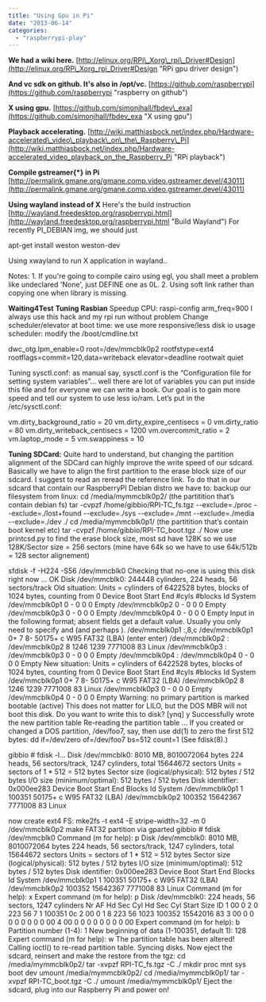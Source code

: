 ```yaml
---
title: "Using Gpu in Pi"
date: "2013-06-14"
categories: 
  - "raspberrypi-play"
---
```


**We had a wiki here.** [http://elinux.org/RPi\_Xorg\_rpi\_Driver#Design](http://elinux.org/RPi_Xorg_rpi_Driver#Design "RPi gpu driver design")

**And vc sdk on github. It's also in /opt/vc.** [https://github.com/raspberrypi](https://github.com/raspberrypi "raspberry on github")

**X using gpu.** [https://github.com/simonjhall/fbdev\_exa](https://github.com/simonjhall/fbdev_exa "X using gpu")

**Playback accelerating.** [http://wiki.matthiasbock.net/index.php/Hardware-accelerated\_video\_playback\_on\_the\_Raspberry\_Pi](http://wiki.matthiasbock.net/index.php/Hardware-accelerated_video_playback_on_the_Raspberry_Pi "RPi playback")

**Compile gstreamer{\*} in Pi** [http://permalink.gmane.org/gmane.comp.video.gstreamer.devel/43011](http://permalink.gmane.org/gmane.comp.video.gstreamer.devel/43011)

**Using wayland instead of X** Here's the build instruction [http://wayland.freedesktop.org/raspberrypi.html](http://wayland.freedesktop.org/raspberrypi.html "Build Wayland") For recently PI\_DEBIAN img, we should just

apt-get install weston weston-dev

Using xwayland to run X application in wayland..

Notes: 1. If you're going to compile cairo using egl, you shall meet a problem like undeclared 'None', just DEFINE one as 0L. 2. Using soft link rather than copying one when library is missing.

**Waiting4Test** **Tuning Rasbian** Speedup CPU: raspi-config arm\_freq=900 I always use this hack and my rpi run without problem Change scheduler/elevator at boot time: we use more responsive/less disk io usage scheduler: modify the /boot/cmdline.txt

dwc\_otg.lpm\_enable=0 root=/dev/mmcblk0p2 rootfstype=ext4 rootflags=commit=120,data=writeback elevator=deadline rootwait quiet

Tuning sysctl.conf: as manual say, sysctl.conf is the “Configuration file for setting system variables”... well there are lot of variables you can put inside this file and for everyone we can write a book. Our goal is to gain more speed and tell our system to use less io/ram. Let’s put in the /etc/sysctl.conf:

vm.dirty\_background\_ratio = 20
vm.dirty\_expire\_centisecs = 0
vm.dirty\_ratio = 80
vm.dirty\_writeback\_centisecs = 1200
vm.overcommit\_ratio = 2
vm.laptop\_mode = 5
vm.swappiness = 10

**Tuning SDCard:** Quite hard to understand, but changing the partition alignment of the SDCard can highly improve the write speed of our sdcard. Basically we have to align the first partition to the erase block size of our sdcard. I suggest to read an reread the reference link. To do that in our sdcard that contain our RaspberryPI Debian distro we have to: backup our filesystem from linux: cd /media/mymmcblk0p2/ (the partitition that’s contain debian fs) tar -cvpzf /home/gibbio/RPI-TC\_fs.tgz --exclude=./proc --exclude=./lost+found --exclude=./sys --exclude=./mnt --exclude=./media --exclude=./dev ./ cd /media/mymmcblk0p1/ (the partitition that’s contain boot kernel etc) tar -cvpzf /home/gibbio/RPI-TC\_boot.tgz ./ Now use printcsd.py to find the erase block size, most sd have 128K so we use 128K/Sector size = 256 sectors (mine have 64k so we have to use 64k/512b = 128 sector alignement)

sfdisk -f -H224 -S56 /dev/mmcblk0 Checking that no-one is using this disk right now ... OK Disk /dev/mmcblk0: 244448 cylinders, 224 heads, 56 sectors/track Old situation: Units = cylinders of 6422528 bytes, blocks of 1024 bytes, counting from 0 Device Boot Start End #cyls #blocks Id System /dev/mmcblk0p1 0 - 0 0 0 Empty /dev/mmcblk0p2 0 - 0 0 0 Empty /dev/mmcblk0p3 0 - 0 0 0 Empty /dev/mmcblk0p4 0 - 0 0 0 Empty Input in the following format; absent fields get a default value. Usually you only need to specify and (and perhaps ). /dev/mmcblk0p1 :,8,c /dev/mmcblk0p1 0+ 7 8- 50175+ c W95 FAT32 (LBA) (enter enter) /dev/mmcblk0p2 : /dev/mmcblk0p2 8 1246 1239 7771008 83 Linux /dev/mmcblk0p3 : /dev/mmcblk0p3 0 - 0 0 0 Empty /dev/mmcblk0p4 : /dev/mmcblk0p4 0 - 0 0 0 Empty New situation: Units = cylinders of 6422528 bytes, blocks of 1024 bytes, counting from 0 Device Boot Start End #cyls #blocks Id System /dev/mmcblk0p1 0+ 7 8- 50175+ c W95 FAT32 (LBA) /dev/mmcblk0p2 8 1246 1239 7771008 83 Linux /dev/mmcblk0p3 0 - 0 0 0 Empty /dev/mmcblk0p4 0 - 0 0 0 Empty Warning: no primary partition is marked bootable (active) This does not matter for LILO, but the DOS MBR will not boot this disk. Do you want to write this to disk? \[ynq\] y Successfully wrote the new partition table Re-reading the partition table ... If you created or changed a DOS partition, /dev/foo7, say, then use dd(1) to zero the first 512 bytes: dd if=/dev/zero of=/dev/foo7 bs=512 count=1 (See fdisk(8).)

gibbio # fdisk -l... Disk /dev/mmcblk0: 8010 MB, 8010072064 bytes 224 heads, 56 sectors/track, 1247 cylinders, total 15644672 sectors Units = sectors of 1 \* 512 = 512 bytes Sector size (logical/physical): 512 bytes / 512 bytes I/O size (minimum/optimal): 512 bytes / 512 bytes Disk identifier: 0x000ee283 Device Boot Start End Blocks Id System /dev/mmcblk0p1 1 100351 50175+ c W95 FAT32 (LBA) /dev/mmcblk0p2 100352 15642367 7771008 83 Linux

now create ext4 FS: mke2fs -t ext4 -E stripe-width=32 -m 0 /dev/mmcblk0p2 make FAT32 partition via gparted gibbio # fdisk /dev/mmcblk0 Command (m for help): p Disk /dev/mmcblk0: 8010 MB, 8010072064 bytes 224 heads, 56 sectors/track, 1247 cylinders, total 15644672 sectors Units = sectors of 1 \* 512 = 512 bytes Sector size (logical/physical): 512 bytes / 512 bytes I/O size (minimum/optimal): 512 bytes / 512 bytes Disk identifier: 0x000ee283 Device Boot Start End Blocks Id System /dev/mmcblk0p1 1 100351 50175+ c W95 FAT32 (LBA) /dev/mmcblk0p2 100352 15642367 7771008 83 Linux Command (m for help): x Expert command (m for help): p Disk /dev/mmcblk0: 224 heads, 56 sectors, 1247 cylinders Nr AF Hd Sec Cyl Hd Sec Cyl Start Size ID 1 00 0 2 0 223 56 7 1 100351 0c 2 00 0 1 8 223 56 1023 100352 15542016 83 3 00 0 0 0 0 0 0 0 0 00 4 00 0 0 0 0 0 0 0 0 00 Expert command (m for help): b Partition number (1-4): 1 New beginning of data (1-100351, default 1): 128 Expert command (m for help): w The partition table has been altered! Calling ioctl() to re-read partition table. Syncing disks. Now eject the sdcard, reinsert and make the restore from the tgz: cd /media/mymmcblk0p2/ tar -xvpzf RPI-TC\_fs.tgz -C ./ mkdir proc mnt sys boot dev umount /media/mymmcblk0p2/ cd /media/mymmcblk0p1/ tar -xvpzf RPI-TC\_boot.tgz -C ./ umount /media/mymmcblk0p1/ Eject the sdcard, plug into our Raspberry Pi and power on!
